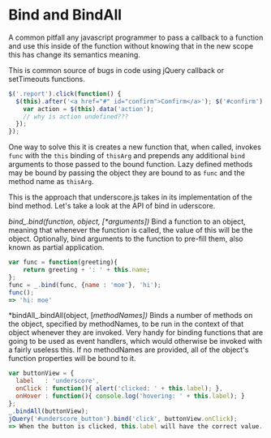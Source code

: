 Bind and BindAll
================

A common pitfall any javascript programmer to pass a callback to a
function and use this inside of the function without knowing that in
the new scope this has change its semantics meaning.

This is common source of bugs in code using jQuery callback or
setTimeouts functions.
```javascript
$('.report').click(function() {
  $(this).after('<a href="#" id="confirm">Confirm</a>'); $('#confirm').click(function() {
    var action = $(this).data('action');
    // why is action undefined???
  });
});
```

One way to solve this it is creates a new function that, when called,
invokes `func` with the `this` binding of `thisArg` and prepends any
additional `bind` arguments to those passed to the bound function.
Lazy defined methods may be bound by passing the object they are bound
to as `func` and the method name as `thisArg`.

This is the approach that underscore.js takes in its implementation of
the bind method. Let's take a look at the API of bind in uderscore.

*bind_.bind(function, object, [\*arguments])*
Bind a function to an object, meaning that whenever the function is
called, the value of this will be the object. Optionally, bind
arguments to the function to pre-fill them, also known as partial
application.
```javascript
var func = function(greeting){
    return greeting + ': ' + this.name;
};
func = _.bind(func, {name : 'moe'}, 'hi');
func();
=> 'hi: moe'
```

*bindAll_.bindAll(object, [*methodNames])*
Binds a number of methods on the object, specified by methodNames, to
be run in the context of that object whenever they are invoked. Very
handy for binding functions that are going to be used as event
handlers, which would otherwise be invoked with a fairly useless this.
If no methodNames are provided, all of the object's function
properties will be bound to it.
```javascript
var buttonView = {
  label   : 'underscore',
  onClick : function(){ alert('clicked: ' + this.label); },
  onHover : function(){ console.log('hovering: ' + this.label); }
};
_.bindAll(buttonView);
jQuery('#underscore_button').bind('click', buttonView.onClick);
=> When the button is clicked, this.label will have the correct value...
```

